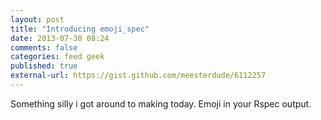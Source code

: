 ```yaml
---
layout: post
title: "Introducing emoji_spec"
date: 2013-07-30 08:24
comments: false
categories: feed geek
published: true
external-url: https://gist.github.com/meesterdude/6112257
---
```

Something silly i got around to making today. Emoji in your Rspec output. 
<!--more-->
